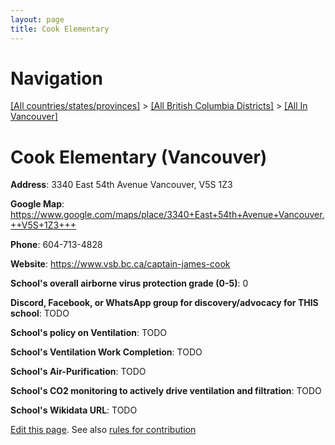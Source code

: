 ```yaml
---
layout: page
title: Cook Elementary
---
```

# Navigation

[[All countries/states/provinces]](../../..) > [[All British Columbia Districts]](../..) > [[All In Vancouver]](..)

# Cook Elementary (Vancouver)

**Address**: 3340 East 54th Avenue Vancouver,  V5S 1Z3

**Google Map**: <https://www.google.com/maps/place/3340+East+54th+Avenue+Vancouver,++V5S+1Z3+++>

**Phone**: 604-713-4828

**Website**: <https://www.vsb.bc.ca/captain-james-cook>

**School's overall airborne virus protection grade (0-5)**: 0

**Discord, Facebook, or WhatsApp group for discovery/advocacy for THIS school**: TODO

**School's policy on Ventilation**: TODO

**School's Ventilation Work Completion**: TODO

**School's Air-Purification**: TODO

**School's CO2 monitoring to actively drive ventilation and filtration**: TODO

**School's Wikidata URL**: TODO


[Edit this page](https://github.com/ventilate-schools/BC/edit/main/./Vancouver/Cook_Elementary.md). See also [rules for contribution](../../../contribution-rules/)